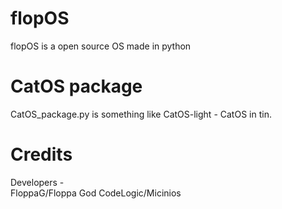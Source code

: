 # flopOS
flopOS is a open source OS made in python
# CatOS package
CatOS_package.py is something like CatOS-light - CatOS in tin.
# Credits
Developers
    -     
  FloppaG/Floppa God
  CodeLogic/Micinios